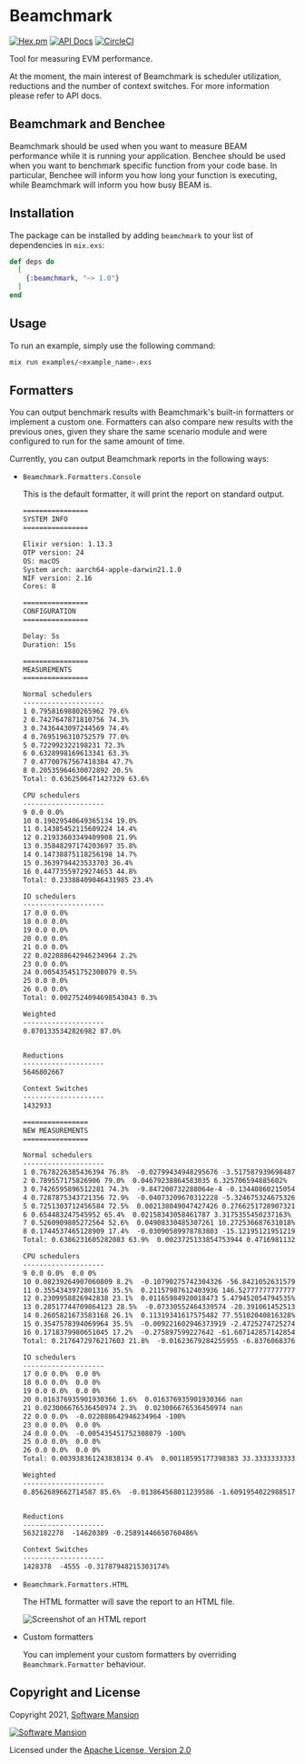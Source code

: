 # Beamchmark
[![Hex.pm](https://img.shields.io/hexpm/v/beamchmark.svg)](https://hex.pm/packages/beamchmark)
[![API Docs](https://img.shields.io/badge/api-docs-yellow.svg?style=flat)](https://hexdocs.pm/beamchmark)
[![CircleCI](https://circleci.com/gh/membraneframework/beamchmark.svg?style=svg)](https://circleci.com/gh/membraneframework/beamchmark)

Tool for measuring EVM performance.

At the moment, the main interest of Beamchmark is scheduler utilization, reductions and the number of context switches.
For more information please refer to API docs.

## Beamchmark and Benchee
Beamchmark should be used when you want to measure BEAM performance while it is running your application.
Benchee should be used when you want to benchmark specific function from your code base.
In particular, Benchee will inform you how long your function is executing, while Beamchmark will inform you
how busy BEAM is.

## Installation
The package can be installed by adding `beamchmark` to your list of dependencies in `mix.exs`:

```elixir
def deps do
  [
    {:beamchmark, "~> 1.0"}
  ]
end
```

## Usage
To run an example, simply use the following command: 

```bash
mix run examples/<example_name>.exs
```

## Formatters
You can output benchmark results with Beamchmark's built-in formatters or implement a custom one.
Formatters can also compare new results with the previous ones, given they share the same scenario module and 
were configured to run for the same amount of time.

Currently, you can output Beamchmark reports in the following ways:
* `Beamchmark.Formatters.Console`

  This is the default formatter, it will print the report on standard output.

  ```txt
  ================
  SYSTEM INFO
  ================

  Elixir version: 1.13.3
  OTP version: 24
  OS: macOS
  System arch: aarch64-apple-darwin21.1.0
  NIF version: 2.16
  Cores: 8

  ================
  CONFIGURATION
  ================

  Delay: 5s
  Duration: 15s

  ================
  MEASUREMENTS
  ================

  Normal schedulers
  --------------------
  1 0.7958169880265962 79.6%
  2 0.7427647871810756 74.3%
  3 0.7436443097244569 74.4%
  4 0.7695196310752579 77.0%
  5 0.722992322198231 72.3%
  6 0.6328998169613341 63.3%
  7 0.47700767567418384 47.7%
  8 0.20535964630072892 20.5%
  Total: 0.6362506471427329 63.6%

  CPU schedulers
  --------------------
  9 0.0 0.0%
  10 0.19029540649365134 19.0%
  11 0.14385452115609224 14.4%
  12 0.21933603349409908 21.9%
  13 0.35848297174203697 35.8%
  14 0.14738875118256198 14.7%
  15 0.3639794423533703 36.4%
  16 0.44773559729274653 44.8%
  Total: 0.23388409046431985 23.4%

  IO schedulers
  --------------------
  17 0.0 0.0%
  18 0.0 0.0%
  19 0.0 0.0%
  20 0.0 0.0%
  21 0.0 0.0%
  22 0.022088642946234964 2.2%
  23 0.0 0.0%
  24 0.005435451752308079 0.5%
  25 0.0 0.0%
  26 0.0 0.0%
  Total: 0.0027524094698543043 0.3%

  Weighted
  --------------------
  0.8701335342826982 87.0%


  Reductions
  --------------------
  5646802667

  Context Switches
  --------------------
  1432933

  ================
  NEW MEASUREMENTS
  ================

  Normal schedulers
  --------------------
  1 0.7678226385436394 76.8%  -0.02799434948295676 -3.517587939698487%
  2 0.789557175826906 79.0%  0.04679238864583035 6.325706594885602%
  3 0.7426595896512281 74.3%  -9.847200732288064e-4 -0.1344086021505433%
  4 0.7287875343721356 72.9%  -0.04073209670312228 -5.324675324675326%
  5 0.7251303712456584 72.5%  0.002138049047427426 0.2766251728907321%
  6 0.654483247545952 65.4%  0.02158343058461787 3.3175355450237163%
  7 0.5260909805272564 52.6%  0.04908330485307261 10.272536687631018%
  8 0.1744537465128909 17.4%  -0.03090589978783803 -15.121951219512198%
  Total: 0.6386231605282083 63.9%  0.0023725133854753944 0.47169811320755173%

  CPU schedulers
  --------------------
  9 0.0 0.0%  0.0 0%
  10 0.08239264907060809 8.2%  -0.10790275742304326 -56.8421052631579%
  11 0.3554343972801316 35.5%  0.21157987612403936 146.52777777777777%
  12 0.2309958826942838 23.1%  0.01165984920018473 5.479452054794535%
  13 0.28517744709864123 28.5%  -0.07330552464339574 -20.391061452513952%
  14 0.2605821673583168 26.1%  0.11319341617575482 77.55102040816328%
  15 0.3547578394069964 35.5%  -0.009221602946373919 -2.47252747252746%
  16 0.1718379980651045 17.2%  -0.275897599227642 -61.607142857142854%
  Total: 0.2176472976217603 21.8%  -0.01623679284255955 -6.8376068376068275%

  IO schedulers
  --------------------
  17 0.0 0.0%  0.0 0%
  18 0.0 0.0%  0.0 0%
  19 0.0 0.0%  0.0 0%
  20 0.016376935901930366 1.6%  0.016376935901930366 nan
  21 0.023006676536450974 2.3%  0.023006676536450974 nan
  22 0.0 0.0%  -0.022088642946234964 -100%
  23 0.0 0.0%  0.0 0%
  24 0.0 0.0%  -0.005435451752308079 -100%
  25 0.0 0.0%  0.0 0%
  26 0.0 0.0%  0.0 0%
  Total: 0.003938361243838134 0.4%  0.00118595177398383 33.33333333333334%

  Weighted
  --------------------
  0.8562689662714587 85.6%  -0.013864568011239586 -1.6091954022988517%


  Reductions
  --------------------
  5632182278  -14620389 -0.25891446650760486%

  Context Switches
  --------------------
  1428378  -4555 -0.31787948215303174%
  ```

* `Beamchmark.Formatters.HTML`

  The HTML formatter will save the report to an HTML file.
  
  ![Screenshot of an HTML report](https://user-images.githubusercontent.com/31112335/157873900-3ebc0e95-76ab-4d42-b40f-464d5681eb94.png)

* Custom formatters

  You can implement your custom formatters by overriding `Beamchmark.Formatter` behaviour.

## Copyright and License
Copyright 2021, [Software Mansion](https://swmansion.com/?utm_source=git&utm_medium=readme&utm_campaign=beamchmark)

[![Software Mansion](https://logo.swmansion.com/logo?color=white&variant=desktop&width=200&tag=membrane-github)](https://swmansion.com/?utm_source=git&utm_medium=readme&utm_campaign=beamchmark)

Licensed under the [Apache License, Version 2.0](LICENSE)
